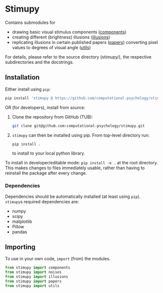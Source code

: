# Stimupy

Contains submodules for
- drawing basic visual stimulus components ([components](stimupy/components/))
- creating different (brightness) illusions ([illusions](stimupy/illusions/))
- replicating illusions in certain published papers  ([papers](stimupy/papers/))
converting pixel values to degrees of visual angle ([utils](stimupy/utils/))

For details, please refer to the source directory (stimupy/),
the respective subdirectories and the docstrings.


## Installation

Either install using `pip`:
```python
pip install 'stimupy @ https://github.com/computational-psychology/stimupy'
```

OR (for developers), install from source:
1. Clone the repository from GitHub (TUB):

    ```bash
    git clone git@github.com:computational-psychology/stimupy.git
    ```

2. `stimupy` can then be installed using pip.
    From top-level directory run:

    ```python
    pip install .
    ```

    to install to your local python library.

To install in developer/editable mode: `pip install -e .` at the root directory.
This makes changes to files immediately usable,
rather than having to reinstall the package after every change.

### Dependencies
Dependencies should be automatically installed (at least using `pip`).
`stimupy`s required dependencies are:
- numpy
- scipy
- matplotlib
- Pillow
- pandas


## Importing
To use in your own code, `import` (from) the modules.
```python
from stimupy import components
from stimupy import noises
from stimupy import illusions
from stimupy import papers
from stimupy import utils
```
